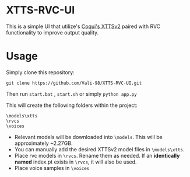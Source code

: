 # XTTS-RVC-UI

This is a simple UI that utilize's [Coqui's XTTSv2](https://github.com/coqui-ai/TTS) paired with RVC functionality to improve output quality.

# Usage

Simply clone this repository:

```
git clone https://github.com/Vali-98/XTTS-RVC-UI.git
```

Then run `start.bat` , `start.sh` or simply `python app.py`

This will create the following folders within the project:

```
\models\xtts
\rvcs
\voices
```
- Relevant models will be downloaded into `\models`. This will be approximately ~2.27GB.
- You can manually add the desired XTTSv2 model files in `\models\xtts`.
- Place rvc models in `\rvcs`. Rename them as needed. If an **identically named** index.pt exists in `\rvcs`, it will also be used.
- Place voice samples in `\voices`

